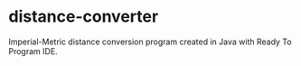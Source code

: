 # distance-converter
Imperial-Metric distance conversion program created in Java with Ready To Program IDE.
